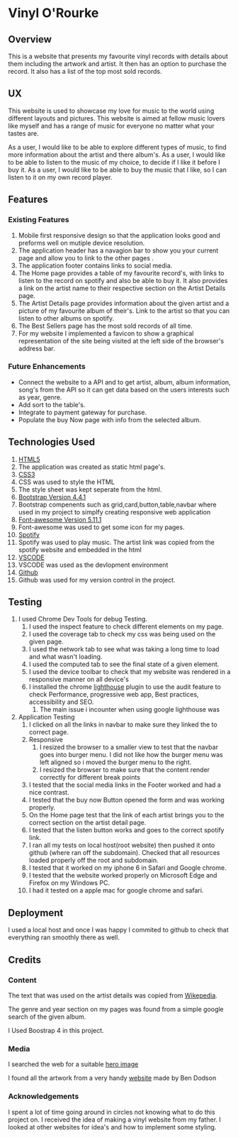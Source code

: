 
# Vinyl O'Rourke 

## Overview
This is a website that presents my favourite vinyl records with details about them including the artwork and artist. It then has an option to purchase the record. It also has a list of the top most sold records.


## UX
This website is used to showcase my love for music to the world using different layouts and pictures. This website is aimed at fellow music lovers like myself and has a range of music for everyone no matter what your tastes are.

As a user, I would like to be able to explore different types of music, to find more information about the artist and there album's.
As a user, I would like to be able to listen to the music of my choice, to decide if I like it before I buy it.
As a user, I would like to be able to buy the music that I like, so I can listen to it on my own record player.


## Features
### Existing Features
1. Mobile first responsive design so that the application looks good and preforms well on mutiple device resolution.
2. The application header has a navagion bar to show you your current page and allow you to link to the other pages .
3. The application footer contains links to social media.
4. The Home page provides a table of my favourite record's, with links to listen to the record on spotify and also be able to buy it. It also provides a link on the artist name to their respective section on the Artist Details page.
5. The Artist Details page provides information about the given artist and a picture of my favourite album of their's. Link to the artist so that you can listen to other albums on spotify.
6. The Best Sellers page has the most sold records of all time.
7. For my website I implemented a favicon to show a graphical representation of the site being visited at the left side of the browser's address bar. 

### Future Enhancements
* Connect the website to a API and to get artist, album, album information, song's from the API so it can get data based on the users interests such as year, genre.
* Add sort to the table's.
* Integrate to payment gateway for purchase.
* Populate the buy Now page with info from the selected album.


## Technologies Used
1. [HTML5](https://en.wikipedia.org/wiki/HTML5 )
 1. The application was created as static html page's.
2. [CSS3](https://en.wikipedia.org/wiki/Cascading_Style_Sheets )
 1. CSS was used to style the HTML
 2. The style sheet was kept seperate from the html.
3. [Bootstrap Version 4.4.1](https://getbootstrap.com/ )
 1. Bootstrap compenents such as grid,card,button,table,navbar where used in my project to simplfy creating responsive web application
4. [Font-awesome Version 5.11.1](https://fontawesome.com/ ) 
 1. Font-awesome was used to get some icon for my pages.
5. [Spotify](https://spotify.com)
 1. Spotify was used to play music. The artist link was copied from the spotify website and embedded in the html
6. [VSCODE](https://code.visualstudio.com/ ) 
 1. VSCODE was used as the devlopment environment
7. [Github](https://github.com/ )
 1. Github was used for my version control in the project. 


## Testing
1. I used Chrome Dev Tools for debug Testing.
    1. I used the inspect feature to check different elements on my page.
    2. I used the coverage tab to check my css was being used on the given page.
    3. I used the network tab to see what was taking a long time to load and what wasn't loading.
    4. I used the computed tab to see the final state of a given element.
    5. I used the device toolbar to check that my website was rendered in a responsive manner on all device's
    6. I installed the chrome [lighthouse](https://developers.google.com/web/tools/lighthouse) plugin to use the audit feature to check Performance, progressive web app, Best practices, accessibility and SEO.
        1. The main issue i incounter when using google lighthouse was 
2. Application Testing
    1. I clicked on all the links in navbar to make sure they linked the to correct page.
    2. Responsive
        1. I resized the browser to a smaller view to test that the navbar goes into burger menu. I did not like how the burger menu was left aligned so i moved the burger menu to the right.
        2. I resized the browser to make sure that the content render correctly for different break points
    3. I tested that the social media links in the Footer worked and had a nice contrast.
    4. I tested that the buy now Button opened the form and was working properly.
    5. On the Home page test that the link of each artist brings you to the correct section on the artist detail page.
    6. I tested that the listen button works and goes to the correct spotify link.
    7. I ran all my tests on local host(root website) then pushed it onto github (where ran off the subdomain). Checked that all resources loaded properly off the root and subdomain.
    8. I tested that it worked on my iphone 6 in Safari and Google chrome.
    9. I tested that the website worked properly on Microsoft Edge and Firefox on my Windows PC.
    10. I had it tested on a apple mac for google chrome and safari.


## Deployment
I used a local host and once I was happy I commited to github to check that everything ran smoothly there as well. 

## Credits
### Content
The text that was used on the artist details was copied from [Wikepedia](https://en.wikipedia.org/wiki/).

The genre and year section on my pages was found from a simple google search of the given album.

I Used Boostrap 4 in this project.

### Media
I searched the web for a suitable [hero image](http://adamleerosenfeld.com/useful-content-personal-leadership/)

I found all the artwork from a very handy [website](https://bendodson.com/projects/itunes-artwork-finder/ ) made by Ben Dodson 

### Acknowledgements
I spent a lot of time going around in circles not knowing what to do this project on.
I received the idea of making a vinyl website from my father.
I looked at other websites for idea's and how to implement some styling.



